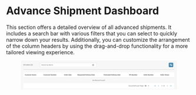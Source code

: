 # Advance Shipment Dashboard

This section offers a detailed overview of all advanced shipments. It includes a search bar with various filters that you can select to quickly narrow down your results. Additionally, you can customize the arrangement of the column headers by using the drag-and-drop functionality for a more tailored viewing experience.

<figure><img src="../.gitbook/assets/image (237).png" alt=""><figcaption></figcaption></figure>
